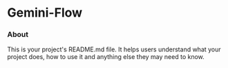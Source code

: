 Gemini-Flow
===========

### About

This is your project's README.md file. It helps users understand what your
project does, how to use it and anything else they may need to know.